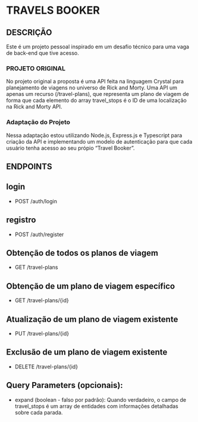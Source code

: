# TRAVELS BOOKER

## DESCRIÇÃO
Este é um projeto pessoal inspirado em um desafio técnico para uma vaga de back-end que tive acesso.

### PROJETO ORIGINAL
No projeto original a proposta é uma API feita na linguagem Crystal para planejamento de viagens no universo de Rick and Morty. Uma API um apenas um recurso (/travel-plans), que representa um plano de viagem de forma que cada elemento do array travel_stops é o ID de uma localização na Rick and Morty API.

### Adaptação do Projeto
Nessa adaptação estou utilizando Node.js, Express.js e Typescript para criação da API e implementando um modelo de autenticação para que cada usuário tenha acesso ao seu própio “Travel Booker”.

## ENDPOINTS

## login
* POST /auth/login
## registro
* POST /auth/register

## Obtenção de todos os planos de viagem

* GET /travel-plans

## Obtenção de um plano de viagem específico

* GET /travel-plans/{id}

## Atualização de um plano de viagem existente

* PUT /travel-plans/{id}

## Exclusão de um plano de viagem existente

* DELETE /travel-plans/{id}

## Query Parameters (opcionais):  

* expand (boolean - falso por padrão): Quando verdadeiro, o campo de travel_stops é um array de entidades com informações detalhadas sobre cada parada.  




